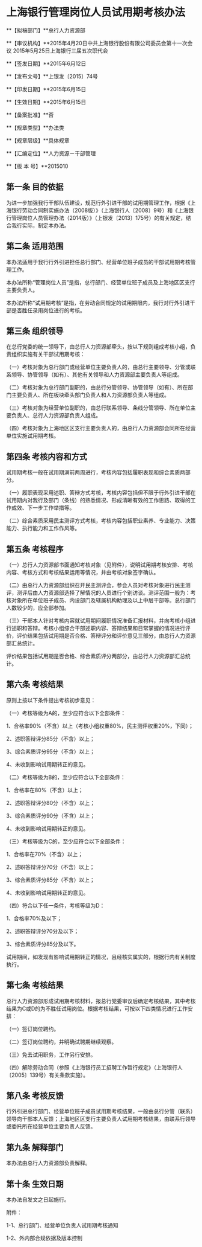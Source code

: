 # 上海银行管理岗位人员试用期考核办法

**【拟稿部门】**总行人力资源部

**【审议机构】**2015年4月20日中共上海银行股份有限公司委员会第十一次会议 2015年5月25日上海银行三届五次职代会

**【签发日期】**2015年6月12日

**【发布文号】**上银发〔2015〕74号

**【印发日期】**2015年6月15日

**【生效日期】**2015年6月15日

**【备案批准】**否

**【规章类型】**办法类

**【规章层级】**具体规章

**【汇编定位】**人力资源－干部管理

**【版 本 号】**2015010

## 第一条 目的依据

为进一步加强我行干部队伍建设，规范行外引进干部的试用期管理工作，根据《上海银行劳动合同制实施办法（2008版）》（上海银行人〔2008〕9号）和《上海银行管理岗位人员管理办法（2014版）》（上银发〔2013〕175号）的有关规定，结合我行实际，制定本办法。

## 第二条 适用范围

本办法适用于我行行外引进担任总行部门、经营单位班子成员的干部试用期考核管理工作。

本办法所称“管理岗位人员”是指，总行部门、经营单位班子成员及上海地区区支行主要负责人。

本办法所称“试用期考核”是指，在劳动合同规定的试用期限内，我行对行外引进干部是否胜任录用岗位进行的考核。

## 第三条 组织领导

在总行党委的统一领导下，由总行人力资源部牵头，按以下规则组成考核小组，负责组织实施有关干部试用期考核：

（一）考核对象为总行部门或经营单位主要负责人的，由总行主要领导、分管或联系领导、协管领导（如有）、其他有关领导和人力资源部主要负责人等组成。

（二）考核对象为总行部门副职的，由总行分管领导、协管领导（如有）、所在部门主要负责人、所在板块牵头部门负责人和人力资源部负责人等组成。

（三）考核对象为经营单位副职的，由总行联系领导、条线分管领导、所在单位主要负责人、总行人力资源部负责人组成。

（四）考核对象为上海地区区支行主要负责人的，由总行人力资源部会同所在经营单位实施试用期考核。

## 第四条 考核内容和方式

试用期考核一般在试用期满前两周进行，考核内容包括履职表现和综合素质两部分。

（一）履职表现采用述职、答辩方式考核，考核内容包括但不限于行外引进干部在试用期内对我行及部门（条线）的熟悉情况、形成清晰有效的工作思路、取得的工作成效、下一步工作举措等。 

（二）综合素质采用民主测评方式考核，考核内容包括职业素养、专业能力、决策能力、执行能力和工作作风等。 

## 第五条 考核程序

（一）总行人力资源部书面通知考核对象（见附件），说明试用期考核安排、考核内容、考核方式和考核结果运用等情况，并由考核对象签字确认。

（二）由总行人力资源部组织召开民主测评会，参会人员对考核对象进行民主测评，测评后由人力资源部选择了解情况的人员进行个别访谈。测评范围一般为：考核对象所在单位班子成员、内设部门及辖属机构助理及以上中层干部等。总行部门人数较少的，应全部参加。

（三）干部本人针对考核内容就试用期间履职情况准备汇报材料，并向考核小组进行述职和答辩。考核小组综合干部述职内容、答辩结果和日常掌握的情况进行评价，评价结果包括试用期是否合格、答辩评分和评价意见三部分，由总行人力资源部汇总统计。

评价结果包括试用期是否合格、综合素质评分两部分，由总行人力资源部汇总统计。

## 第六条 考核结果

原则上按以下条件提出考核初步意见：

（一）考核等级为A的，至少应符合以下全部条件：

1、合格率90%（不含）以上（考核小组权重80%，民主测评权重20%，下同）；

2、述职答辩评分85分（不含）以上；

3、综合素质评分95分（不含）以上；

4、未收到影响试用期转正的意见。

（二）考核等级为B的，至少应符合以下全部条件：

1、合格率在80%（不含）以上；

2、述职答辩评分80分（不含）以上；

3、综合素质评分90分（不含）以上；

4、未收到影响试用期转正的意见。

（三）考核等级为C的，至少应符合以下全部条件：

1、合格率在70%（不含）以上；

2、述职答辩评分70分（不含）以上；

3、综合素质评分85分（不含）以上；

4、未收到影响试用期转正的意见。

（四）符合以下任一条件，考核等级为D：

1、合格率70%及以下；

2、述职答辩评分70分及以下；

3、综合素质评分85分及以下。

试用期间，如发现有影响试用期转正的情况，且经核实属实的，根据行内有关制度执行。

## 第七条 考核结果

总行人力资源部形成试用期考核材料，报总行党委审议后确定考核结果，其中考核结果为C或D的为不胜任试用岗位。根据考核结果，可按以下四类情况进行工作安排：

（一）签订岗位聘约。

（二）签订岗位聘约，并明确试聘期继续观察。

（三）免去试用职务，工作另行安排。

（四）解除劳动合同（参照《上海银行员工招聘工作暂行规定》（上海银行人〔2005〕139号）有关条款实施）。

## 第八条 考核反馈

行外引进总行部门、经营单位班子成员试用期考核结果，一般由总行分管（联系）领导向干部本人反馈；上海地区区支行主要负责人试用期考核结果，由联系行领导或委托所在经营单位主要负责人反馈。

## 第九条 解释部门

本办法由总行人力资源部负责解释。

## 第十条 生效日期

本办法自发文之日起施行。

附件：

1-1、总行部门、经营单位负责人试用期考核通知

1-2、外内部合规依据及版本控制

